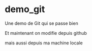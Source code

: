 # demo_git
Une demo de Git qui se passe bien

Et maintenant on modifie depuis github

mais aussi depuis ma machine locale
